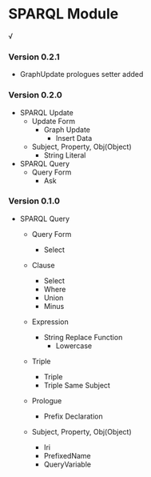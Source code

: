 # SPARQL Module

√
### Version 0.2.1

- GraphUpdate prologues setter added

### Version 0.2.0
- SPARQL Update
    - Update Form
        - Graph Update
          - Insert Data
    - Subject, Property, Obj(Object)
        - String Literal
- SPARQL Query
     - Query Form
        - Ask
        
### Version 0.1.0

- SPARQL Query
     - Query Form
        - Select
        
     - Clause
        - Select
        - Where
        - Union
        - Minus
        
     - Expression
        - String Replace Function
            - Lowercase
            
     - Triple
        - Triple
        - Triple Same Subject
        
     - Prologue
        - Prefix Declaration
     
     - Subject, Property, Obj(Object)
        - Iri
        - PrefixedName
        - QueryVariable
